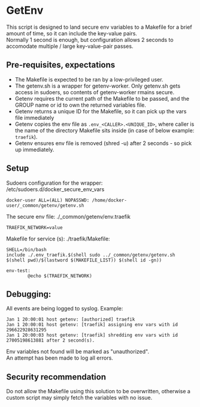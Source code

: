 # GetEnv
This script is designed to land secure env variables to a Makefile for a brief amount of time, so it can include the key-value pairs.  
Normally 1 second is enough, but configuration allows 2 seconds to accomodate multiple / large key-value-pair passes.

## Pre-requisites, expectations
- The Makefile is expected to be ran by a low-privileged user.
- The getenv.sh is a wrapper for getenv-worker. Only getenv.sh gets access in sudoers, so contents of getenv-worker rmains secure.
- Getenv requires the current path of the Makefile to be passed, and the GROUP name or id to own the returned variables file.
- Getenv returns a unique ID for the Makefile, so it can pick up the vars file immediately
- Getenv copies the env file as `.env_<CALLER>.<UNIQUE_ID>`, where caller is the name of the directory Makefile sits inside (in case of below example: `traefik`).
- Getenv ensures env file is removed (shred -u) after 2 seconds - so pick up immediately.

## Setup
Sudoers configuration for the wrapper: /etc/sudoers.d/docker_secure_env_vars
```
docker-user ALL=(ALL) NOPASSWD: /home/docker-user/_common/getenv/getenv.sh
```

The secure env file: ./\_common/getenv/env.traefik
```
TRAEFIK_NETWORK=value
```

Makefile for service (s): ./traefik/Makefile:
```
SHELL=/bin/bash
include ./.env_traefik.$(shell sudo ../_common/getenv/getenv.sh $(shell pwd)/$(lastword $(MAKEFILE_LIST)) $(shell id -gn))

env-test:
        @echo $(TRAEFIK_NETWORK)
```

## Debugging:
All events are being logged to syslog. 
Example:
```
Jan 1 20:00:01 host getenv: [authorized] traefik
Jan 1 20:00:01 host getenv: [traefik] assigning env vars with id 296622928631295
Jan 1 20:00:03 host getenv: [traefik] shredding env vars with id 27005198613881 after 2 second(s).
```

Env variables not found will be marked as "unauthorized".  
An attempt has been made to log all errors.

## Security recommendation
Do not allow the Makefile using this solution to be overwritten, otherwise a custom script may simply fetch the variables with no issue.
